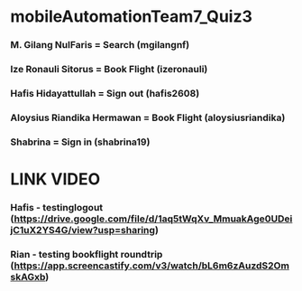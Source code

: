 # mobileAutomationTeam7_Quiz3

### M. Gilang NulFaris = Search (mgilangnf) 
### Ize Ronauli Sitorus = Book Flight (izeronauli)
### Hafis Hidayattullah = Sign out (hafis2608) 
### Aloysius Riandika Hermawan = Book Flight (aloysiusriandika) 
### Shabrina = Sign in (shabrina19)

# LINK VIDEO
### Hafis - testinglogout (https://drive.google.com/file/d/1aq5tWqXv_MmuakAge0UDeijC1uX2YS4G/view?usp=sharing)
### Rian - testing bookflight roundtrip (https://app.screencastify.com/v3/watch/bL6m6zAuzdS2OmskAGxb)

